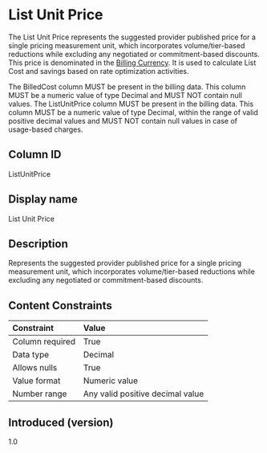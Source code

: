 # List Unit Price

The List Unit Price represents the suggested provider published price for a single pricing measurement unit, which incorporates volume/tier-based reductions while excluding any negotiated or commitment-based discounts. This price is denominated in the [Billing Currency](#billingcurrency). It is used to calculate List Cost and savings based on rate optimization activities.

The BilledCost column MUST be present in the billing data. This column MUST be a numeric value of type Decimal and MUST NOT contain null values.
The ListUnitPrice column MUST be present in the billing data. This column MUST be a numeric value of type Decimal, within the range of valid positive decimal values and MUST NOT contain null values in case of usage-based charges.

## Column ID

ListUnitPrice

## Display name

List Unit Price

## Description

Represents the suggested provider published price for a single pricing measurement unit, which incorporates volume/tier-based reductions while excluding any negotiated or commitment-based discounts.

## Content Constraints

| Constraint      | Value                            |
|:----------------|:---------------------------------|
| Column required | True                             |
| Data type       | Decimal                          |
| Allows nulls    | True                             |
| Value format    | Numeric value                    |
| Number range    | Any valid positive decimal value |

## Introduced (version)

1.0
